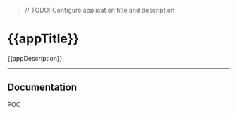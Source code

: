 > // TODO: Configure application title and description

# {{appTitle}}

{{appDescription}}

---

## Documentation
POC
